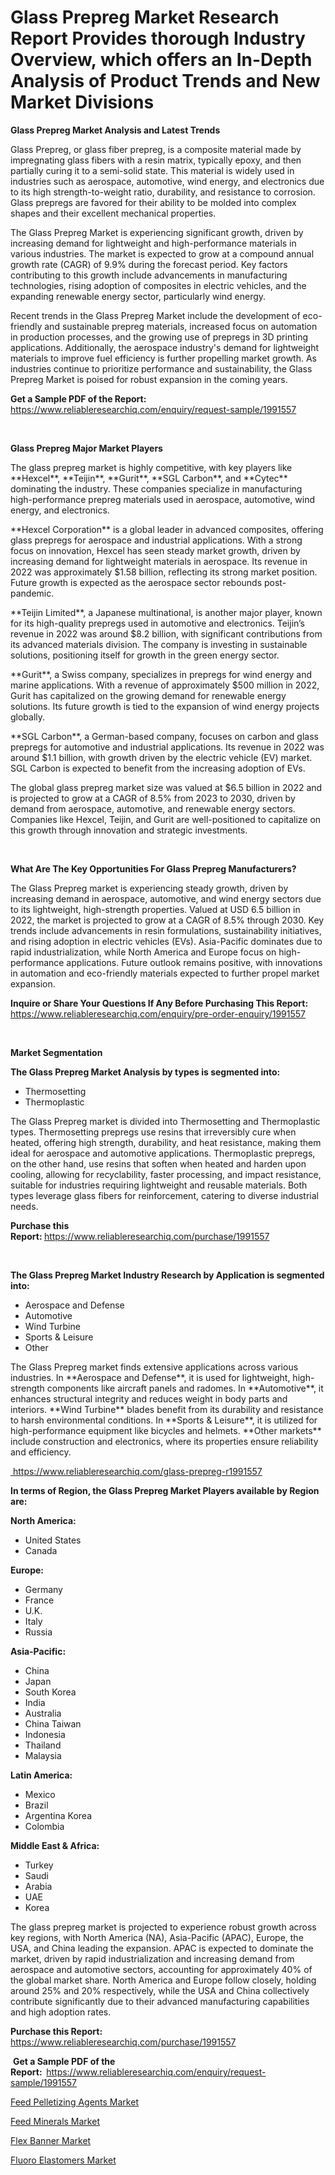 <p><h1>Glass Prepreg Market Research Report Provides thorough Industry Overview, which offers an In-Depth Analysis of Product Trends and New Market Divisions</h1></p><p><strong>Glass Prepreg Market Analysis and Latest Trends</strong></p>
<p><p>Glass Prepreg, or glass fiber prepreg, is a composite material made by impregnating glass fibers with a resin matrix, typically epoxy, and then partially curing it to a semi-solid state. This material is widely used in industries such as aerospace, automotive, wind energy, and electronics due to its high strength-to-weight ratio, durability, and resistance to corrosion. Glass prepregs are favored for their ability to be molded into complex shapes and their excellent mechanical properties.</p><p>The Glass Prepreg Market is experiencing significant growth, driven by increasing demand for lightweight and high-performance materials in various industries. The market is expected to grow at a compound annual growth rate (CAGR) of 9.9% during the forecast period. Key factors contributing to this growth include advancements in manufacturing technologies, rising adoption of composites in electric vehicles, and the expanding renewable energy sector, particularly wind energy.</p><p>Recent trends in the Glass Prepreg Market include the development of eco-friendly and sustainable prepreg materials, increased focus on automation in production processes, and the growing use of prepregs in 3D printing applications. Additionally, the aerospace industry's demand for lightweight materials to improve fuel efficiency is further propelling market growth. As industries continue to prioritize performance and sustainability, the Glass Prepreg Market is poised for robust expansion in the coming years.</p></p>
<p><strong>Get a Sample PDF of the Report:&nbsp;</strong> <a href="https://www.reliableresearchiq.com/enquiry/request-sample/1991557?utm_campaign=973&utm_medium=2&utm_source=Github&utm_content=ia&utm_term=25012025&utm_id=glass-prepreg">https://www.reliableresearchiq.com/enquiry/request-sample/1991557</a></p>
<p>&nbsp;</p>
<p><strong>Glass Prepreg Major Market Players</strong></p>
<p><p>The glass prepreg market is highly competitive, with key players like **Hexcel**, **Teijin**, **Gurit**, **SGL Carbon**, and **Cytec** dominating the industry. These companies specialize in manufacturing high-performance prepreg materials used in aerospace, automotive, wind energy, and electronics.</p><p>**Hexcel Corporation** is a global leader in advanced composites, offering glass prepregs for aerospace and industrial applications. With a strong focus on innovation, Hexcel has seen steady market growth, driven by increasing demand for lightweight materials in aerospace. Its revenue in 2022 was approximately $1.58 billion, reflecting its strong market position. Future growth is expected as the aerospace sector rebounds post-pandemic.</p><p>**Teijin Limited**, a Japanese multinational, is another major player, known for its high-quality prepregs used in automotive and electronics. Teijin’s revenue in 2022 was around $8.2 billion, with significant contributions from its advanced materials division. The company is investing in sustainable solutions, positioning itself for growth in the green energy sector.</p><p>**Gurit**, a Swiss company, specializes in prepregs for wind energy and marine applications. With a revenue of approximately $500 million in 2022, Gurit has capitalized on the growing demand for renewable energy solutions. Its future growth is tied to the expansion of wind energy projects globally.</p><p>**SGL Carbon**, a German-based company, focuses on carbon and glass prepregs for automotive and industrial applications. Its revenue in 2022 was around $1.1 billion, with growth driven by the electric vehicle (EV) market. SGL Carbon is expected to benefit from the increasing adoption of EVs.</p><p>The global glass prepreg market size was valued at $6.5 billion in 2022 and is projected to grow at a CAGR of 8.5% from 2023 to 2030, driven by demand from aerospace, automotive, and renewable energy sectors. Companies like Hexcel, Teijin, and Gurit are well-positioned to capitalize on this growth through innovation and strategic investments.</p></p>
<p>&nbsp;</p>
<p><strong>What Are The Key Opportunities For Glass Prepreg Manufacturers?</strong></p>
<p><p>The Glass Prepreg market is experiencing steady growth, driven by increasing demand in aerospace, automotive, and wind energy sectors due to its lightweight, high-strength properties. Valued at USD 6.5 billion in 2022, the market is projected to grow at a CAGR of 8.5% through 2030. Key trends include advancements in resin formulations, sustainability initiatives, and rising adoption in electric vehicles (EVs). Asia-Pacific dominates due to rapid industrialization, while North America and Europe focus on high-performance applications. Future outlook remains positive, with innovations in automation and eco-friendly materials expected to further propel market expansion.</p></p>
<p><strong>Inquire or Share Your Questions If Any Before Purchasing This Report:</strong> <a href="https://www.reliableresearchiq.com/enquiry/pre-order-enquiry/1991557?utm_campaign=973&utm_medium=2&utm_source=Github&utm_content=ia&utm_term=25012025&utm_id=glass-prepreg">https://www.reliableresearchiq.com/enquiry/pre-order-enquiry/1991557</a></p>
<p>&nbsp;</p>
<p><strong>Market Segmentation</strong></p>
<p><strong>The Glass Prepreg Market Analysis by types is segmented into:</strong></p>
<p><ul><li>Thermosetting</li><li>Thermoplastic</li></ul></p>
<p><p>The Glass Prepreg market is divided into Thermosetting and Thermoplastic types. Thermosetting prepregs use resins that irreversibly cure when heated, offering high strength, durability, and heat resistance, making them ideal for aerospace and automotive applications. Thermoplastic prepregs, on the other hand, use resins that soften when heated and harden upon cooling, allowing for recyclability, faster processing, and impact resistance, suitable for industries requiring lightweight and reusable materials. Both types leverage glass fibers for reinforcement, catering to diverse industrial needs.</p></p>
<p><strong>Purchase this Report:&nbsp;</strong><a href="https://www.reliableresearchiq.com/purchase/1991557?utm_campaign=973&utm_medium=2&utm_source=Github&utm_content=ia&utm_term=25012025&utm_id=glass-prepreg">https://www.reliableresearchiq.com/purchase/1991557</a></p>
<p>&nbsp;</p>
<p><strong>The Glass Prepreg Market Industry Research by Application is segmented into:</strong></p>
<p><ul><li>Aerospace and Defense</li><li>Automotive</li><li>Wind Turbine</li><li>Sports & Leisure</li><li>Other</li></ul></p>
<p><p>The Glass Prepreg market finds extensive applications across various industries. In **Aerospace and Defense**, it is used for lightweight, high-strength components like aircraft panels and radomes. In **Automotive**, it enhances structural integrity and reduces weight in body parts and interiors. **Wind Turbine** blades benefit from its durability and resistance to harsh environmental conditions. In **Sports & Leisure**, it is utilized for high-performance equipment like bicycles and helmets. **Other markets** include construction and electronics, where its properties ensure reliability and efficiency.</p></p>
<p><a href="https://www.reliableresearchiq.com/glass-prepreg-r1991557?utm_campaign=973&utm_medium=2&utm_source=Github&utm_content=ia&utm_term=25012025&utm_id=glass-prepreg">&nbsp;https://www.reliableresearchiq.com/glass-prepreg-r1991557</a></p>
<p><strong>In terms of Region, the Glass Prepreg Market Players available by Region are:</strong></p>
<p>
    <p> <strong> North America: </strong>
        <ul>
            <li>United States</li>
            <li>Canada</li>
        </ul>
        </p> 
    <p> <strong> Europe: </strong>
        <ul>
            <li>Germany</li>
            <li>France</li>
            <li>U.K.</li>
            <li>Italy</li>
            <li>Russia</li>
        </ul>
        </p> 
    <p> <strong> Asia-Pacific: </strong>
        <ul>
            <li>China</li>
            <li>Japan</li>
            <li>South Korea</li>
            <li>India</li>
            <li>Australia</li>
            <li>China Taiwan</li>
            <li>Indonesia</li>
            <li>Thailand</li>
            <li>Malaysia</li>
        </ul>
        </p> 
    <p> <strong> Latin America: </strong>
        <ul>
            <li>Mexico</li>
            <li>Brazil</li>
            <li>Argentina Korea</li>
            <li>Colombia</li>
        </ul>
        </p> 
    <p> <strong> Middle East & Africa: </strong>
        <ul>
            <li>Turkey</li>
            <li>Saudi</li>
            <li>Arabia</li>
            <li>UAE</li>
            <li>Korea</li>
        </ul>
    </p>
    </p>
<p><p>The glass prepreg market is projected to experience robust growth across key regions, with North America (NA), Asia-Pacific (APAC), Europe, the USA, and China leading the expansion. APAC is expected to dominate the market, driven by rapid industrialization and increasing demand from aerospace and automotive sectors, accounting for approximately 40% of the global market share. North America and Europe follow closely, holding around 25% and 20% respectively, while the USA and China collectively contribute significantly due to their advanced manufacturing capabilities and high adoption rates.</p></p>
<p><strong>Purchase this Report: </strong><a href="https://www.reliableresearchiq.com/purchase/1991557?utm_campaign=973&utm_medium=2&utm_source=Github&utm_content=ia&utm_term=25012025&utm_id=glass-prepreg">https://www.reliableresearchiq.com/purchase/1991557</a></p>
<p>&nbsp;<strong>Get a Sample PDF of the Report:&nbsp;&nbsp;</strong><a href="https://www.reliableresearchiq.com/enquiry/request-sample/1991557?utm_campaign=973&utm_medium=2&utm_source=Github&utm_content=ia&utm_term=25012025&utm_id=glass-prepreg">https://www.reliableresearchiq.com/enquiry/request-sample/1991557</a></p>
<p><strong></strong></p>
<p><p><a href="https://github.com/sawrovpipolo/Market-Research-Report-List-1/blob/main/feed-pelletizing-agents-market.md?utm_campaign=973&utm_medium=2&utm_source=Github&utm_content=ia&utm_term=25012025&utm_id=glass-prepreg">Feed Pelletizing Agents Market</a></p><p><a href="https://github.com/ritooesiaba/Market-Research-Report-List-1/blob/main/feed-minerals-market.md?utm_campaign=973&utm_medium=2&utm_source=Github&utm_content=ia&utm_term=25012025&utm_id=glass-prepreg">Feed Minerals Market</a></p><p><a href="https://github.com/yoshih12/Market-Research-Report-List-4/blob/main/flex-banner-market.md?utm_campaign=973&utm_medium=2&utm_source=Github&utm_content=ia&utm_term=25012025&utm_id=glass-prepreg">Flex Banner Market</a></p><p><a href="https://github.com/ryanbell8967/Market-Research-Report-List-1/blob/main/fluoro-elastomers-market.md?utm_campaign=973&utm_medium=2&utm_source=Github&utm_content=ia&utm_term=25012025&utm_id=glass-prepreg">Fluoro Elastomers Market</a></p></p>